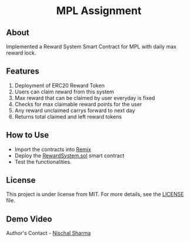 <h1 align="center">MPL Assignment</h1>

## About ##

Implemented a Reward System Smart Contract for MPL with daily max reward lock. 

## Features ##

1. Deployment of ERC20 Reward Token
2. Users can claim reward from this system
3. Max reward that can be claimed by user everyday is fixed
4. Checks for max claimable reward points for the user
5. Any reward unclaimed carrys forward to next day
6. Returns total claimed and left reward tokens

## How to Use ##

- Import the contracts into [Remix](https://remix.ethereum.org/)
- Deploy the [RewardSystem.sol](./RewardSystem.sol) smart contract
- Test the functionalities.

## License ##

This project is under license from MIT. For more details, see the [LICENSE](./LICENSE.md) file.

## Demo Video ##



 Author's Contact - [Nischal Sharma](mailto:17ucc040@lnmiit.ac.in)

